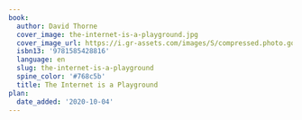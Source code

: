 ```yaml
---
book:
  author: David Thorne
  cover_image: the-internet-is-a-playground.jpg
  cover_image_url: https://i.gr-assets.com/images/S/compressed.photo.goodreads.com/books/1299525033l/9759351.jpg
  isbn13: '9781585428816'
  language: en
  slug: the-internet-is-a-playground
  spine_color: '#768c5b'
  title: The Internet is a Playground
plan:
  date_added: '2020-10-04'
---
```

